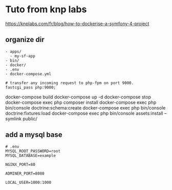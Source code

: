 # Tuto from knp labs

https://knplabs.com/fr/blog/how-to-dockerise-a-symfony-4-project

## organize dir

```
- apps/
  - my-sf-app
- bin/
- docker/
- .env
- docker-compose.yml
```

```
# transfer any incoming request to php-fpm on port 9000.
fastcgi_pass php:9000;
```

docker-compose build
docker-compose up -d
 docker-compose stop
docker-compose exec php composer install
docker-compose exec php bin/console doctrine:schema:create
docker-compose exec php bin/console doctrine:fixtures:load
docker-compose exec php bin/console assets:install –symlink public/

## add a mysql base

```
# .env
MYSQL_ROOT_PASSWORD=root
MYSQL_DATABASE=example

NGINX_PORT=80

ADMINER_PORT=8080

LOCAL_USER=1000:1000
```
